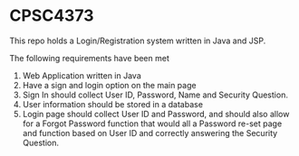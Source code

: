 # CPSC4373
This repo holds a Login/Registration system written in Java and JSP. 

The following requirements have been met
1. Web Application written in Java
2. Have a sign and login option on the main page
3. Sign In should collect User ID, Password, Name and Security Question.
4. User information should be stored in a database
5. Login page should collect User ID and Password, and should also allow for a Forgot Password function that would all a Password re-set page and function based on User ID and correctly answering the Security Question.
